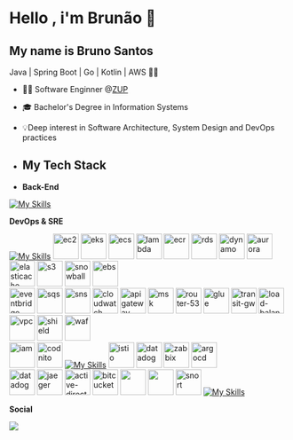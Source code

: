 # Hello , i'm Brunão 👋

## My name is Bruno Santos
Java | Spring Boot | Go | Kotlin | AWS 🥷🏻
- 👩‍💻 Software Enginner @[ZUP](https://zup.com.br/)
- 🎓 Bachelor's Degree in Information Systems
- 💡Deep interest in Software Architecture, System Design and DevOps practices

- ## My Tech Stack

- **Back-End**

[![My Skills](https://skillicons.dev/icons?i=java,spring,golang,kotlin,kafka,rabbitmq,postgresql,mysql,redis,mongodb&theme=light)](https://skillicons.dev)

**DevOps & SRE**

[![My Skills](https://skillicons.dev/icons?i=aws)]()
<img alt="ec2" src="https://cloud-icons.onemodel.app/aws/Architecture-Service-Icons_01312023/Arch_Compute/64/Arch_Amazon-EC2_64@5x.png" width="46px" height="46px">
<img alt="eks" src="https://cloud-icons.onemodel.app/aws/Architecture-Service-Icons_01312023/Arch_Containers/48/Arch_Amazon-EKS-Cloud_48.svg" width="46px" height="46px">
<img alt="ecs" src="https://cloud-icons.onemodel.app/aws/Architecture-Service-Icons_01312023/Arch_Containers/48/Arch_Amazon-Elastic-Container-Service_48.svg" width="46px" height="46px">
<img alt="lambda" src="https://cloud-icons.onemodel.app/aws/Architecture-Service-Icons_01312023/Arch_Compute/48/Arch_AWS-Lambda_48.svg" width="46px" height="46px">
<img alt="ecr" src="https://cloud-icons.onemodel.app/aws/Architecture-Service-Icons_01312023/Arch_Containers/48/Arch_Amazon-Elastic-Container-Registry_48.svg" width="46px" height="46px">
<img alt="rds" src="https://cloud-icons.onemodel.app/aws/Architecture-Service-Icons_01312023/Arch_Database/48/Arch_Amazon-RDS_48.svg" width="46px" height="46px">
<img alt="dynamo" src="https://cloud-icons.onemodel.app/aws/Architecture-Service-Icons_01312023/Arch_Database/48/Arch_Amazon-DynamoDB_48.svg" width="46px" height="46px">
<img alt="aurora" src="https://cloud-icons.onemodel.app/aws/Architecture-Service-Icons_01312023/Arch_Database/48/Arch_Amazon-Aurora_48.svg" width="46px" height="46px">
<img alt="elasticache" src="https://cloud-icons.onemodel.app/aws/Architecture-Service-Icons_01312023/Arch_Database/48/Arch_Amazon-ElastiCache_48.svg" width="46px" height="46px">
<img alt="s3" src="https://cloud-icons.onemodel.app/aws/Architecture-Service-Icons_01312023/Arch_Storage/48/Arch_Amazon-Simple-Storage-Service_48.svg" width="46px" height="46px">
<img alt="snowball" src="https://cloud-icons.onemodel.app/aws/Architecture-Service-Icons_01312023/Arch_Storage/48/Arch_AWS-Snowball_48.svg" width="46px" height="46px">
<img alt="ebs" src="https://cloud-icons.onemodel.app/aws/Architecture-Service-Icons_01312023/Arch_Storage/48/Arch_Amazon-Elastic-Block-Store_48.svg" width="46px" height="46px">
<br>
<img alt="eventbridge" src="https://cloud-icons.onemodel.app/aws/Architecture-Service-Icons_01312023/Arch_App-Integration/Arch_48/Arch_Amazon-EventBridge_48.svg" width="46px" height="46px">
<img alt="sqs" src="https://cloud-icons.onemodel.app/aws/Architecture-Service-Icons_01312023/Arch_App-Integration/Arch_48/Arch_Amazon-Simple-Queue-Service_48.svg" width="46px" height="46px">
<img alt="sns" src="https://cloud-icons.onemodel.app/aws/Architecture-Service-Icons_01312023/Arch_App-Integration/Arch_48/Arch_Amazon-Simple-Notification-Service_48.svg" width="46px" height="46px">
<img alt="cloudwatch" src="https://cloud-icons.onemodel.app/aws/Architecture-Service-Icons_01312023/Arch_Management-Governance/48/Arch_Amazon-CloudWatch_48.svg" width="46px" height="46px">
<img alt="apigateway" src="https://cloud-icons.onemodel.app/aws/Architecture-Service-Icons_01312023/Arch_App-Integration/Arch_48/Arch_%20Amazon-API-Gateway_48.svg" width="46px" height="46px">
<img alt="msk" src="https://cloud-icons.onemodel.app/aws/Architecture-Service-Icons_01312023/Arch_Analytics/Arch_48/Arch_Amazon-Managed-Streaming-for-Apache-Kafka_48.svg" width="46px" height="46px">
<img alt="router-53" src="https://cloud-icons.onemodel.app/aws/Architecture-Service-Icons_01312023/Arch_Networking-Content-Delivery/64/Arch_Amazon-Route-53_64@5x.png" width="46px" height="46px">
<img alt="glue" src="https://cloud-icons.onemodel.app/aws/Architecture-Service-Icons_01312023/Arch_Analytics/Arch_48/Arch_AWS-Glue_48.svg" width="46px" height="46px">
<img alt="transit-gw" src="https://cloud-icons.onemodel.app/aws/Architecture-Service-Icons_01312023/Arch_Networking-Content-Delivery/48/Arch_AWS-Transit-Gateway_48.svg" width="46px" height="46px">
<img alt="load-balancer" src="https://cloud-icons.onemodel.app/aws/Architecture-Service-Icons_01312023/Arch_Networking-Content-Delivery/48/Arch_Elastic-Load-Balancing_48.svg" width="46px" height="46px">
<img alt="vpc" src="https://cloud-icons.onemodel.app/aws/Architecture-Service-Icons_01312023/Arch_Networking-Content-Delivery/48/Arch_Amazon-Virtual-Private-Cloud_48.svg" width="46px" height="46px">
<img alt="shield" src="https://cloud-icons.onemodel.app/aws/Architecture-Service-Icons_01312023/Arch_Security-Identity-Compliance/48/Arch_AWS-Shield_48.svg" width="46px" height="46px">
<img alt="waf" src="https://cloud-icons.onemodel.app/aws/Architecture-Service-Icons_01312023/Arch_Security-Identity-Compliance/48/Arch_AWS-WAF_48.svg" width="46px" height="46px">
<br>
<img alt="iam" src="https://cloud-icons.onemodel.app/aws/Architecture-Service-Icons_01312023/Arch_Security-Identity-Compliance/48/Arch_AWS-Identity-and-Access-Management_48.svg" width="46px" height="46px">
<img alt="codnito" src="https://cloud-icons.onemodel.app/aws/Architecture-Service-Icons_01312023/Arch_Security-Identity-Compliance/48/Arch_Amazon-Cognito_48.svg" width="46px" height="46px">
[![My Skills](https://skillicons.dev/icons?i=docker,kubernetes,grafana,prometheus,ansible,terraform)]()
<img alt="istio" src="https://dt-cdn.net/hub/logos/istio-and-envoy-service-mesh-prometheus.png" width="46" height="46"/>
<img alt="datadog" src="https://encrypted-tbn0.gstatic.com/images?q=tbn:ANd9GcTdjkTMvj42vuYcmDntHYVT5lqGeEtPtK2Gmg&s" width="46px" height="46px">
<img alt="zabbix" src="https://www.vectorlogo.zone/logos/zabbix/zabbix-icon.svg" width="46" height="46"/>
<img alt="argocd" src="https://www.vectorlogo.zone/logos/argoprojio/argoprojio-icon.svg" width="46" height="46"/>
<br>
<img alt="datadog" src="https://static-00.iconduck.com/assets.00/datadog-icon-1915x2048-i5fk5tcw.png" width="46" height="46"/>
<img alt="jaeger" src="https://encrypted-tbn0.gstatic.com/images?q=tbn:ANd9GcSbiA0ETD6XFeMk7fSPnZOUvEqReLuWvy08Rw&s" width="46" height="46"/>
<img alt="active-directory" src="https://cdn.worldvectorlogo.com/logos/azure-active-directory-1.svg" width="46" height="46"/>
<img alt="bitcucket" src="https://encrypted-tbn0.gstatic.com/images?q=tbn:ANd9GcTy_s3eLcMBJLgOvc5kbm0UOrap8VvfPZ1zOg&s" width="46" height="46"/>
<img src="https://logo.svgcdn.com/d/opentelemetry-original.svg" width="46" height="46">
<img src="https://bandalo.it/wp-content/uploads/2013/05/vmware_vsphere_client_high_def_icon_by_flakshack-d4o96dy.png" width="46" height="46">
<img alt="snort" src="https://img.icons8.com/?size=100&id=9b5wowKIlo9d&format=png&color=000000" width="46" height="46">
[![My Skills](https://skillicons.dev/icons?i=github,gitlab,azure&theme=light)]()

**Social**

<img src="https://github-readme-stats.vercel.app/api/top-langs/?username=Brun0Santos&hide=html,powershell,shell,css&size_weight=0.03&count_weight=0&langs_count=5&layout=compact&theme=default">
